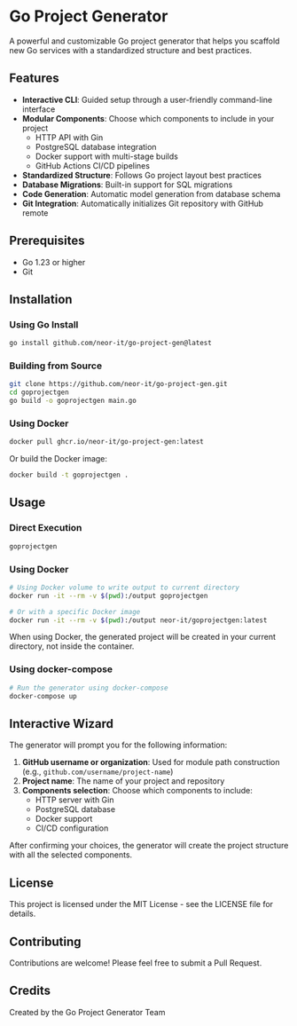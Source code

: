 # Go Project Generator

A powerful and customizable Go project generator that helps you scaffold new Go services with a standardized structure and best practices.

## Features

- **Interactive CLI**: Guided setup through a user-friendly command-line interface
- **Modular Components**: Choose which components to include in your project
    - HTTP API with Gin
    - PostgreSQL database integration
    - Docker support with multi-stage builds
    - GitHub Actions CI/CD pipelines
- **Standardized Structure**: Follows Go project layout best practices
- **Database Migrations**: Built-in support for SQL migrations
- **Code Generation**: Automatic model generation from database schema
- **Git Integration**: Automatically initializes Git repository with GitHub remote

## Prerequisites

- Go 1.23 or higher
- Git

## Installation

### Using Go Install

```bash
go install github.com/neor-it/go-project-gen@latest
```

### Building from Source

```bash
git clone https://github.com/neor-it/go-project-gen.git
cd goprojectgen
go build -o goprojectgen main.go
```

### Using Docker

```bash
docker pull ghcr.io/neor-it/go-project-gen:latest
```

Or build the Docker image:

```bash
docker build -t goprojectgen .
```

## Usage

### Direct Execution

```bash
goprojectgen
```

### Using Docker

```bash
# Using Docker volume to write output to current directory
docker run -it --rm -v $(pwd):/output goprojectgen

# Or with a specific Docker image
docker run -it --rm -v $(pwd):/output neor-it/goprojectgen:latest
```

When using Docker, the generated project will be created in your current directory, not inside the container.

### Using docker-compose

```bash
# Run the generator using docker-compose
docker-compose up
```

## Interactive Wizard

The generator will prompt you for the following information:

1. **GitHub username or organization**: Used for module path construction (e.g., `github.com/username/project-name`)
2. **Project name**: The name of your project and repository
3. **Components selection**: Choose which components to include:
    - HTTP server with Gin
    - PostgreSQL database
    - Docker support
    - CI/CD configuration

After confirming your choices, the generator will create the project structure with all the selected components.

## License

This project is licensed under the MIT License - see the LICENSE file for details.

## Contributing

Contributions are welcome! Please feel free to submit a Pull Request.

## Credits

Created by the Go Project Generator Team